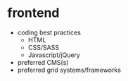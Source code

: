 # frontend
- coding best practices
	- HTML 
	- CSS/SASS
	- Javascript/jQuery
- preferred CMS(s)
- preferred grid systems/frameworks